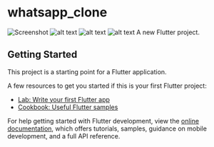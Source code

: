 # whatsapp_clone
![Screenshot](https://github.com/decodevM/whatsapp_clone/blob/main/assets/screenshots/chats.png?raw=true)
![alt text](https://github.com/decodevM/whatsapp_clone/blob/main/assets/screenshots/settings.png?raw=true)
![alt text](https://github.com/decodevM/whatsapp_clone/blob/main/assets/screenshots/calls.png?raw=true)
![alt text](https://github.com/decodevM/whatsapp_clone/blob/main/assets/screenshots/calls-missed.png?raw=true)
A new Flutter project.

## Getting Started

This project is a starting point for a Flutter application.

A few resources to get you started if this is your first Flutter project:

- [Lab: Write your first Flutter app](https://docs.flutter.dev/get-started/codelab)
- [Cookbook: Useful Flutter samples](https://docs.flutter.dev/cookbook)

For help getting started with Flutter development, view the
[online documentation](https://docs.flutter.dev/), which offers tutorials,
samples, guidance on mobile development, and a full API reference.
